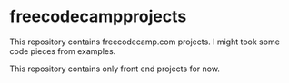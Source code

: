 # freecodecampprojects
This repository contains freecodecamp.com projects. I might took some code pieces from examples.

This repository contains only front end projects for now. 
